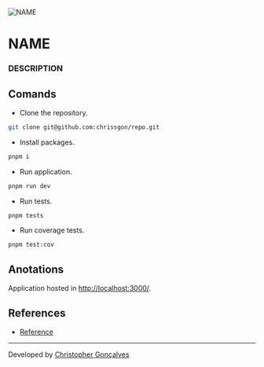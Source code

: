 ![NAME](./public/thumb.png)

# NAME
### DESCRIPTION

## Comands
- Clone the repository.
``` bash
git clone git@github.com:chrissgon/repo.git
```
- Install packages.
``` bash
pnpm i
```
- Run application.
``` bash
pnpm run dev
```
- Run tests.
``` bash
pnpm tests
```
- Run coverage tests.
``` bash
pnpm test:cov
```

## Anotations
Application hosted in <a href="http://localhost:3000/">http://localhost:3000/</a>.

## References
- [Reference](https://google.com)

---
Developed by [Christopher Gonçalves](https://github.com/chrissgon)
